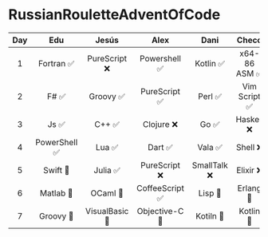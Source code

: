 # RussianRouletteAdventOfCode

|  Day  |     Edu      |     Jesús     |      Alex      |    Dani     |    Checo     |   Óscar   |    Padilla    |
| :---: | :----------: | :-----------: | :------------: | :---------: | :----------: | :-------: | :-----------: |
|   1   |  Fortran ✅   | PureScript ❌  |  Powershell ✅  |  Kotlin ✅   | x64-86 ASM ✅ | Jsonnet ❌ | Objective-C ❌ |
|   2   |     F# ✅     |   Groovy ✅    |  PureScript ✅  |   Perl ✅    | Vim Script ✅ |   C# ✅    |    Shell ❌    |
|   3   |     Js ✅     |     C++ ✅     |   Clojure ❌    |    Go ✅     |  Haskell ❌   |   Lua ✅   |   Jsonnet ❌   |
|   4   | PowerShell ✅ |     Lua ✅     |    Dart  ✅     |   Vala ✅    |   Shell  ❌   |   J  🚧    | PureScript ❌  |
|   5   |   Swift 🚧    |    Julia ✅    |  PureScript ❌  | SmallTalk ❌ |  Elixir  ❌   | Julia  ✅  |     JS 🚧      |
|   6   |   Matlab 🚧   |    OCaml 🚧    | CoffeeScript ✅ |   Lisp 🚧    |   Erlang 🚧   |  ABAP 🚧   | Objective-C 🚧 |
|   7   |   Groovy 🚧   | VisualBasic 🚧 |  Objective-C 🚧  |  Kotiln 🚧 | Kotlin 🚧 | Dart 🚧 | Puppet |



